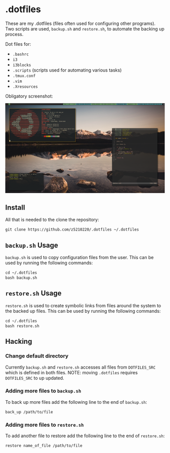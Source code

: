 # .dotfiles

These are my .dotfiles (files often used for configuring other programs).
Two scripts are used, `backup.sh` and `restore.sh`, to automate the
backing up process.

Dot files for:
- `.bashrc`
- `i3`
- `i3blocks`
- `.scripts` (scripts used for automating various tasks)
- `.tmux.conf`
- `.vim`
- `.Xresources`

Obligatory screenshot:

![screenshot](screenshots/screenshot.png)

## Install

All that is needed to the clone the repository:
```{sh}
git clone https://github.com/z5210220/.dotfiles ~/.dotfiles
```

## `backup.sh` Usage

`backup.sh` is used to copy configuration files from the user.
This can be used by running the following commands:
```{sh}
cd ~/.dotfiles
bash backup.sh
```

## `restore.sh` Usage

`restore.sh` is used to create symbolic links
from files around the system to the backed up files.
This can be used by running the following commands:
```{sh}
cd ~/.dotfiles
bash restore.sh
```

## Hacking

### Change default directory

Currently `backup.sh` and `restore.sh` accesses all files from
`DOTFILES_SRC` which is defined in both files.
NOTE: moving `.dotfiles` requires `DOTFILES_SRC` to up updated.

### Adding more files to `backup.sh`

To back up more files add the following line to the end of `backup.sh`:
```{sh}
back_up /path/to/file
```

### Adding more files to `restore.sh`

To add another file to restore add the following line to the end of `restore.sh`:
```{sh}
restore name_of_file /path/to/file
```
